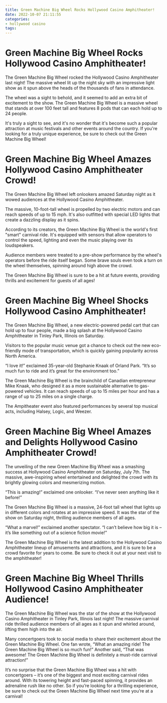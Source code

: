 ```yaml
---
title: Green Machine Big Wheel Rocks Hollywood Casino Amphitheater!
date: 2022-10-07 21:11:55
categories:
- hollywood casino
tags:
---
```



#  Green Machine Big Wheel Rocks Hollywood Casino Amphitheater!

The Green Machine Big Wheel rocked the Hollywood Casino Amphitheater last night! The massive wheel lit up the night sky with an impressive light show as it spun above the heads of the thousands of fans in attendance.

The wheel was a sight to behold, and it seemed to add an extra bit of excitement to the show. The Green Machine Big Wheel is a massive wheel that stands at over 100 feet tall and features 8 pods that can each hold up to 24 people.

It's truly a sight to see, and it's no wonder that it's become such a popular attraction at music festivals and other events around the country. If you're looking for a truly unique experience, be sure to check out the Green Machine Big Wheel!

#  Green Machine Big Wheel Amazes Hollywood Casino Amphitheater Crowd!

The Green Machine Big Wheel left onlookers amazed Saturday night as it wowed audiences at the Hollywood Casino Amphitheater.

The massive, 10-foot-tall wheel is propelled by two electric motors and can reach speeds of up to 15 mph. It's also outfitted with special LED lights that create a dazzling display as it spins.

According to its creators, the Green Machine Big Wheel is the world's first "smart" carnival ride. It's equipped with sensors that allow operators to control the speed, lighting and even the music playing over its loudspeakers.

Audience members were treated to a pre-show performance by the wheel's operators before the ride itself began. Some brave souls even took a turn on the wheel themselves, spinning around high above the crowd.

The Green Machine Big Wheel is sure to be a hit at future events, providing thrills and excitement for guests of all ages!

#  Green Machine Big Wheel Shocks Hollywood Casino Amphitheater!

The Green Machine Big Wheel, a new electric-powered pedal cart that can hold up to four people, made a big splash at the Hollywood Casino Amphitheater in Tinley Park, Illinois on Saturday.

Visitors to the popular music venue got a chance to check out the new eco-friendly mode of transportation, which is quickly gaining popularity across North America.

“I love it!” exclaimed 35-year-old Stephanie Knaak of Orland Park. “It’s so much fun to ride and it’s great for the environment too.”

The Green Machine Big Wheel is the brainchild of Canadian entrepreneur Mike Knaak, who designed it as a more sustainable alternative to gas-powered vehicles. It can reach speeds of up to 15 miles per hour and has a range of up to 25 miles on a single charge.

The Ampitheater event also featured performances by several top musical acts, including Halsey, Logic, and Weezer.

#  Green Machine Big Wheel Amazes and Delights Hollywood Casino Amphitheater Crowd!

The unveiling of the new Green Machine Big Wheel was a smashing success at Hollywood Casino Amphitheater on Saturday, July 7th. The massive, awe-inspiring wheel entertained and delighted the crowd with its brightly glowing colors and mesmerizing motion.

“This is amazing!” exclaimed one onlooker. “I’ve never seen anything like it before!”

The Green Machine Big Wheel is a massive, 24-foot tall wheel that lights up in different colors and rotates at an impressive speed. It was the star of the show on Saturday night, thrilling audience members of all ages.

“What a marvel!” exclaimed another spectator. “I can’t believe how big it is – it’s like something out of a science fiction movie!”

The Green Machine Big Wheel is the latest addition to the Hollywood Casino Amphitheater lineup of amusements and attractions, and it is sure to be a crowd favorite for years to come. Be sure to check it out at your next visit to the amphitheater!

#  Green Machine Big Wheel Thrills Hollywood Casino Amphitheater Audience!

The Green Machine Big Wheel was the star of the show at the Hollywood Casino Amphitheater in Tinley Park, Illinois last night! The massive carnival ride thrilled audience members of all ages as it spun and whirled around, lifting them high into the air.

Many concertgoers took to social media to share their excitement about the Green Machine Big Wheel. One fan wrote, “What an amazing ride! The Green Machine Big Wheel is so much fun!” Another said, “That was awesome! The Green Machine Big Wheel is definitely a must-ride carnival attraction!”

It’s no surprise that the Green Machine Big Wheel was a hit with concertgoers – it’s one of the biggest and most exciting carnival rides around. With its towering height and fast-paced spinning, it provides an adrenaline rush like no other. So if you’re looking for a thrilling experience, be sure to check out the Green Machine Big Wheel next time you’re at a carnival!